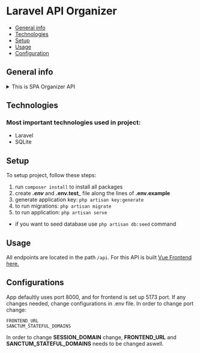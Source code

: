 # Laravel API Organizer
* [General info](#general-info)
* [Technologies](#technologies)
* [Setup](#setup)
* [Usage](#usage)
* [Configuration](#configurations)

## General info
<details>
  <summary>This is SPA Organizer API</summary>
This project includes a simple SPA API built with Laravel Sanctum.
</details>

## Technologies
### Most important technologies used in project:
* Laravel
* SQLite

## Setup
To setup project, follow these steps:
1. run `composer install` to install all packages
2. create _**.env**_ and **.env.test**_ file along the lines of **.env.example**
3. generate application key: `php artisan key:generate`
4. to run migrations: `php artisan migrate`
5. to run application: `php artisan serve`
* if you want to seed database use `php artisan db:seed` command

## Usage
All endpoints are located in the path `/api`. For this API is built [Vue Frontend here.](https://github.com/Mat01a/organizer-vue)

## Configurations
App defaultly uses port 8000, and for frontend is set up 5173 port. If any changes needed, change configurations in .env file. In order to change port change:

    FRONTEND_URL
    SANCTUM_STATEFUL_DOMAINS

In order to change **SESSION_DOMAIN** change, **FRONTEND_URL** and **SANCTUM_STATEFUL_DOMAINS** needs to be changed aswell.